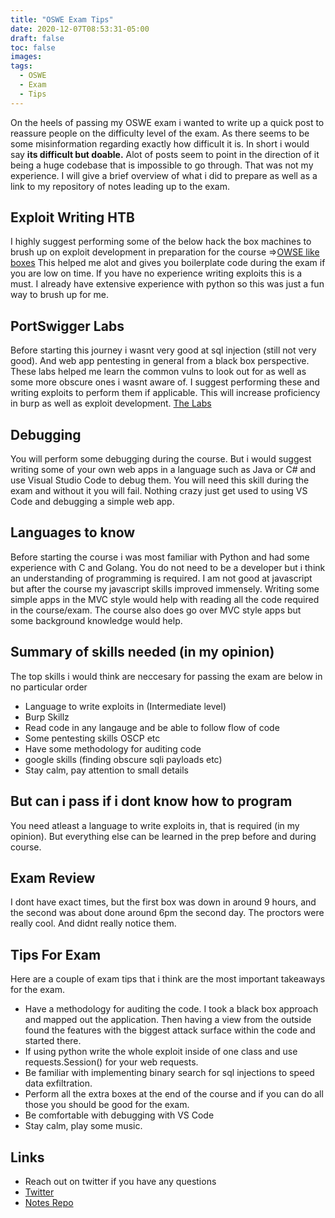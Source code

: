 ```yaml
---
title: "OSWE Exam Tips"
date: 2020-12-07T08:53:31-05:00
draft: false
toc: false
images:
tags:
  - OSWE
  - Exam
  - Tips
---
```


On the heels of passing my OSWE exam i wanted to write up a quick post to reassure people on the difficulty level of the exam. As there seems to be some misinformation regarding exactly how difficult it is. In short i would say **its difficult but doable.** Alot of posts seem to point in the direction of it being a huge codebase that is impossible to go through. That was not my experience. I will give a brief overview of what i did to prepare as well as a link to my repository of notes leading up to the exam.

## Exploit Writing HTB
I highly suggest performing some of the below hack the box machines to brush up on exploit development in preparation for the course =>[OWSE like boxes](https://docs.google.com/spreadsheets/d/1dwSMIAPIam0PuRBkCiDI88pU3yzrqqHkDtBngUHNCw8/edit#gid=665299979) 
This helped me alot and gives you boilerplate code during the exam if you are low on time.
If you have no experience writing exploits this is a must. I already have extensive experience with python so this was just a fun way to brush up for me.


## PortSwigger Labs
Before starting this journey i wasnt very good at sql injection (still not very good). And web app pentesting in general from a black box perspective. These labs helped me learn the common vulns to look out for as well as some more obscure ones i wasnt aware of. I suggest performing these and writing exploits to perform them if applicable. This will increase proficiency in burp as well as exploit development. [The Labs](https://portswigger.net/web-security/all-labs)


## Debugging
You will perform some debugging during the course. But i would suggest writing some of your own web apps in a language such as Java or C# and use Visual Studio Code to debug them. You will need this skill during the exam and without it you will fail. Nothing crazy just get used to using VS Code and debugging a simple web app.

## Languages to know
Before starting the course i was most familiar with Python and had some experience with C and Golang. You do not need to be a developer but i think an understanding of programming is required. I am not good at javascript but after the course my javascript skills improved immensely. Writing some simple apps in the MVC style would help with reading all the code required in the course/exam.
The course also does go over MVC style apps but some background knowledge would help.

## Summary of skills needed (in my opinion)
The top skills i would think are neccesary for passing the exam are below in no particular order

* Language to write exploits in (Intermediate level)
* Burp Skillz
* Read code in any langauge and be able to follow flow of code
* Some pentesting skills OSCP etc
* Have some methodology for auditing code
* google skills (finding obscure sqli payloads etc)
* Stay calm, pay attention to small details

## But can i pass if i dont know how to program
You need atleast a language to write exploits in, that is required (in my opinion).
But everything else can be learned in the prep before and during course.

## Exam Review
I dont have exact times, but the first box was down in around 9 hours, and the second was about done around 6pm the second day. The proctors were really cool. And didnt really notice them.

## Tips For Exam
Here are a couple of exam tips that i think are the most important takeaways for the exam.

* Have a methodology for auditing the code. I took a black box approach and mapped out the application. Then having a view from the outside found the features with the biggest attack surface within the code and started there.
* If using python write the whole exploit inside of one class and use requests.Session() for your web requests.
* Be familiar with implementing binary search for sql injections to speed data exfiltration.
* Perform all the extra boxes at the end of the course and if you can do all those you should be good for the exam.
* Be comfortable with debugging with VS Code
* Stay calm, play some music.

## Links
* Reach out on twitter if you have any questions
* [Twitter](https://twitter.com/latortuga71)
* [Notes Repo](https://github.com/latortuga71/AWAE-Prep-Exploits-Notes)




